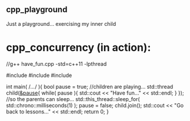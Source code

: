 ## cpp_playground
Just a playground... exercising my inner child

# cpp_concurrency (in action):

//g++ have_fun.cpp -std=c++11 -lpthread

#include <iostream>
#include <thread>
#include <chrono>

int main( /*...*/ ){
  bool pause = true;
  //children are playing...
  std::thread child([&pause](){ while( pause ){ std::cout << "Have fun..." << std::endl; } });
  //so the parents can sleep...
  std::this_thread::sleep_for( std::chrono::milliseconds(1) );
  pause = false;
  child.join();
  std::cout << "Go back to lessons..." << std::endl;
  return 0;
}


